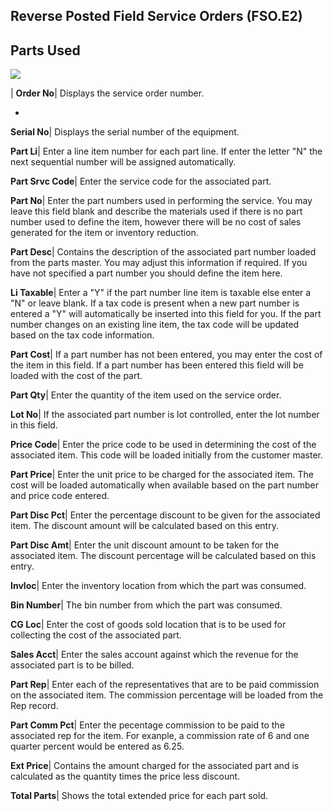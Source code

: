 ## Reverse Posted Field Service Orders (FSO.E2)
<PageHeader />

## Parts Used

![](./FSO-E2-3.jpg)

| **Order No**|  Displays the service order number.

-  
**Serial No**|  Displays the serial number of the equipment.

**Part Li**|  Enter a line item number for each part line. If enter the letter
"N" the next sequential number will be assigned automatically.

**Part Srvc Code**|  Enter the service code for the associated part.

**Part No**|  Enter the part numbers used in performing the service. You may
leave this field blank and describe the materials used if there is no part
number used to define the item, however there will be no cost of sales
generated for the item or inventory reduction.

**Part Desc**|  Contains the description of the associated part number loaded
from the parts master. You may adjust this information if required. If you
have not specified a part number you should define the item here.

**Li Taxable**|  Enter a "Y" if the part number line item is taxable else
enter a "N" or leave blank. If a tax code is present when a new part number is
entered a "Y" will automatically be inserted into this field for you. If the
part number changes on an existing line item, the tax code will be updated
based on the tax code information.

**Part Cost**|  If a part number has not been entered, you may enter the cost
of the item in this field. If a part number has been entered this field will
be loaded with the cost of the part.

**Part Qty**|  Enter the quantity of the item used on the service order.

**Lot No**|  If the associated part number is lot controlled, enter the lot
number in this field.

**Price Code**|  Enter the price code to be used in determining the cost of
the associated item. This code will be loaded initially from the customer
master.

**Part Price**|  Enter the unit price to be charged for the associated item.
The cost will be loaded automatically when available based on the part number
and price code entered.

**Part Disc Pct**|  Enter the percentage discount to be given for the
associated item. The discount amount will be calculated based on this entry.

**Part Disc Amt**|  Enter the unit discount amount to be taken for the
associated item. The discount percentage will be calculated based on this
entry.

**Invloc**|  Enter the inventory location from which the part was consumed.

**Bin Number**|  The bin number from which the part was consumed.

**CG Loc**|  Enter the cost of goods sold location that is to be used for
collecting the cost of the associated part.

**Sales Acct**|  Enter the sales account against which the revenue for the
associated part is to be billed.

**Part Rep**|  Enter each of the representatives that are to be paid
commission on the associated item. The commission percentage will be loaded
from the Rep record.

**Part Comm Pct**|  Enter the pecentage commission to be paid to the
associated rep for the item. For exanple, a commission rate of 6 and one
quarter percent would be entered as 6.25.

**Ext Price**|  Contains the amount charged for the associated part and is
calculated as the quantity times the price less discount.

**Total Parts**|  Shows the total extended price for each part sold.


<badge text= "Version 8.10.57 " vertical="middle" />

<PageFooter />
